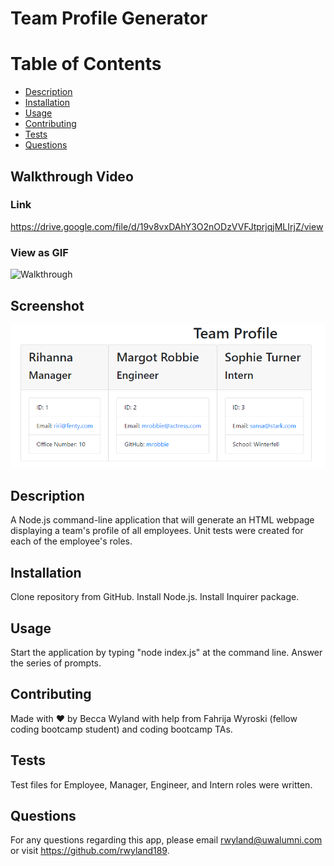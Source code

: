 # Team Profile Generator

# Table of Contents
  * [Description](#description)
  * [Installation](#installation)
  * [Usage](#usage)
  * [Contributing](#contributing)
  * [Tests](#tests)
  * [Questions](#Questions)
 
   ## Walkthrough Video
   ### Link
   https://drive.google.com/file/d/19v8vxDAhY3O2nODzVVFJtprjqjMLIrjZ/view
 

  ### View as GIF
  ![Walkthrough](./assets/walkthrough.gif)

  ## Screenshot
  ![Screenshot](./assets/screenshot.png)

  ## Description
  A Node.js command-line application that will generate an HTML webpage displaying a team's profile of all employees. Unit tests were created for each of the employee's roles.

  ## Installation
  Clone repository from GitHub. Install Node.js. Install Inquirer package.

  ## Usage
  Start the application by typing "node index.js" at the command line. Answer the series of prompts.

  ## Contributing
  Made with ❤️ by Becca Wyland with help from Fahrija Wyroski (fellow coding bootcamp student) and coding bootcamp TAs.

  ## Tests
  Test files for Employee, Manager, Engineer, and Intern roles were written.

  ## Questions
  For any questions regarding this app, please email rwyland@uwalumni.com or visit https://github.com/rwyland189.